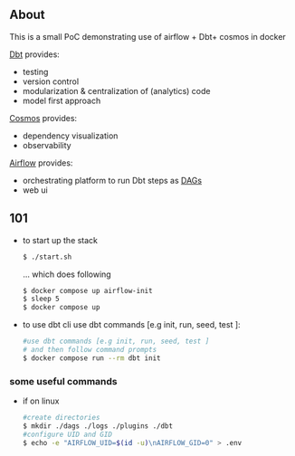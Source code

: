 ## About

This is a small PoC demonstrating use of airflow + Dbt+ cosmos in docker 

[Dbt](https://www.getdbt.com/) provides:
  - testing
  - version control
  - modularization & centralization of (analytics) code
  - model first approach 
  
[Cosmos](https://www.astronomer.io/cosmos/) provides:
  - dependency visualization
  - observability

[Airflow](https://airflow.apache.org/) provides:
  - orchestrating platform to run Dbt steps as [DAGs](https://airflow.apache.org/docs/apache-airflow/stable/core-concepts/dags.html#dags)
  - web ui

## 101
* to start up the stack
  ```bash
  $ ./start.sh
  ```
  ... which does following  
    ```bash
    $ docker compose up airflow-init  
    $ sleep 5
    $ docker compose up   
    ```

* to use dbt cli use dbt commands [e.g init, run, seed, test ]:
  ```bash
  #use dbt commands [e.g init, run, seed, test ]
  # and then follow command prompts 
  $ docker compose run --rm dbt init
  ```  
   
### some useful commands
* if on linux 
  ```bash
  #create directories
  $ mkdir ./dags ./logs ./plugins ./dbt
  #configure UID and GID
  $ echo -e "AIRFLOW_UID=$(id -u)\nAIRFLOW_GID=0" > .env
  ``` 